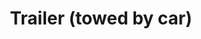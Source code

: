 ---
layout: child_layout/cargo_categories_category
title: Trailer (towed by car)
permalink: /cargo-categories/trailer-transport/trailer-towed-by-car/
hero: /assets/img/content/hero/fullsize/537620444.jpg
hero_classes: is-fullscreen
side_nav_id: 3
content_type: cargo_item
---